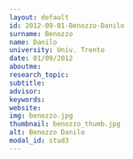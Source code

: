 ```yaml
---
layout: default 
id: 2012-09-01-Benozzo-Danilo
surname: Benozzo
name: Danilo
university: Univ. Trento
date: 01/09/2012
aboutme: 
research_topic: 
subtitle: 
advisor: 
keywords: 
website: 
img: benozzo.jpg
thumbnail: benozzo_thumb.jpg
alt: Benozzo Danilo
modal_id: stud3
---
```

